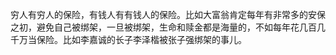穷人有穷人的保险，有钱人有有钱人的保险。比如大富翁肯定每年有非常多的安保之初，避免自己被绑架，一旦被绑架，生命和赎金都是海量的，不如每年花几百几千万当保险。比如李嘉诚的长子李泽楷被张子强绑架的事儿。
